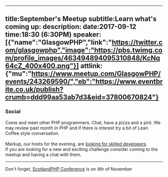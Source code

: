 ----
title:September's Meetup
subtitle:Learn what's coming up:
description:
date:2017-09-12
time:18:30 (6:30PM)
speaker:[{"name":"GlasgowPHP","link":"https://twitter.com/glasgowphp","image":"https://pbs.twimg.com/profile_images/463494894095310848/KcNq64cZ_400x400.png"}]
attlink:{"mu":"https://www.meetup.com/GlasgowPHP/events/243269590/","eb":"https://www.eventbrite.co.uk/publish?crumb=ddd99aa53ab7d3&eid=37800670824"}
----

### Social

Come and meet other PHP programmers. Chat, have a pizza and a pint.
We may review past month in PHP and if there is interest try a bit of Lean Coffee style conversation.
<br/>
<br/>
Markup, our hosts for the evening, are [looking for skilled developers](https://www.usemarkup.com/careers).  
If you are looking for a new and exciting challenge consider coming to the meetup and having a chat with them.

---
Don't forget, [ScotlandPHP Conference](https://conference.scotlandphp.co.uk/) is on 4th of November
